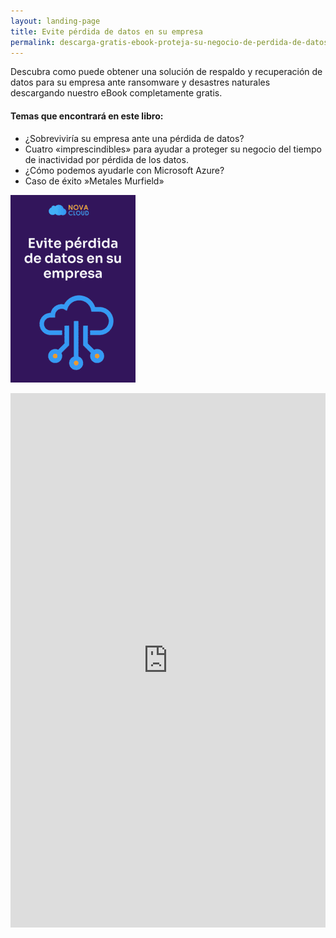 ```yaml
---
layout: landing-page
title: Evite pérdida de datos en su empresa
permalink: descarga-gratis-ebook-proteja-su-negocio-de-perdida-de-datos
---
```

Descubra como puede obtener una solución de respaldo y recuperación de datos para su empresa ante ransomware y desastres naturales descargando nuestro eBook completamente gratis.

#### Temas que encontrará en este libro:

* ¿Sobreviviría su empresa ante una pérdida de datos?
* Cuatro «imprescindibles» para ayudar a proteger su negocio del tiempo de inactividad por pérdida de los datos.
* ¿Cómo podemos ayudarle con Microsoft Azure?
* Caso de éxito »Metales Murfield»

![](/images/uploads/proteja-su-negocio-de-perdida-de-datos-2-200x300.png "Ebook evite la pérdida de datos en su empresa")

<iframe width="540" height="855" src="https://35647a24.sibforms.com/serve/MUIEADMydQnQVsyCnGXTsXfk55tptIQHTDKA0iXh6rt8LvJjtTGjiQyo9cDBcBpEI8n501zKwW7Tktfz3X193x0V0krHlWOlVm6BbmNRzRZlbBdftobvr0-So8urxWAfDM_7iZmjCedVSLxyUn90qKOwmorqYFN9cQYabzwl0DQhjrUHAzgT4PEh7UGt3aFI9GEKrloMgD3U0cIj" frameborder="0" scrolling="auto" allowfullscreen style="display: block;margin-left: auto;margin-right: auto;max-width: 100%;"></iframe>
